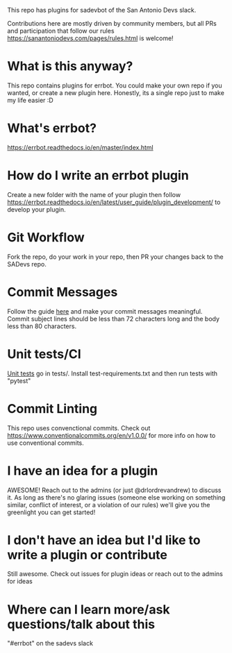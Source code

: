 This repo has plugins for sadevbot of the San Antonio Devs slack.

Contributions here are mostly driven by community members, but all PRs and participation that follow our rules https://sanantoniodevs.com/pages/rules.html is welcome!

# What is this anyway?
This repo contains plugins for errbot. You could make your own repo if you wanted, or create a new plugin here. Honestly, its a single repo just to make my life easier :D

# What's errbot?
https://errbot.readthedocs.io/en/master/index.html

# How do I write an errbot plugin
Create a new folder with the name of your plugin then follow https://errbot.readthedocs.io/en/latest/user_guide/plugin_development/ to develop your plugin.

# Git Workflow
Fork the repo, do your work in your repo, then PR your changes back to the SADevs repo.


# Commit Messages
Follow the guide [here](https://www.conventionalcommits.org/en/v1.0.0/#summary) and make your commit messages meaningful. Commit subject lines should be less than 72 characters long and the body less than 80 characters.


# Unit tests/CI
[Unit tests](https://errbot.readthedocs.io/en/latest/user_guide/plugin_development/testing.html) go in tests/. Install test-requirements.txt and then run tests with "pytest"

# Commit Linting
This repo uses convenctional commits. Check out https://www.conventionalcommits.org/en/v1.0.0/ for more info on how to use conventional commits.

# I have an idea for a plugin
AWESOME! Reach out to the admins (or just @drlordrevandrew) to discuss it. As long as there's no glaring issues (someone else working on something similar, conflict of interest, or a violation of our rules) we'll give you the greenlight you can get started!

# I don't have an idea but I'd like to write a plugin or contribute
Still awesome. Check out issues for plugin ideas or reach out to the admins for ideas

# Where can I learn more/ask questions/talk about this
"#errbot" on the sadevs slack
